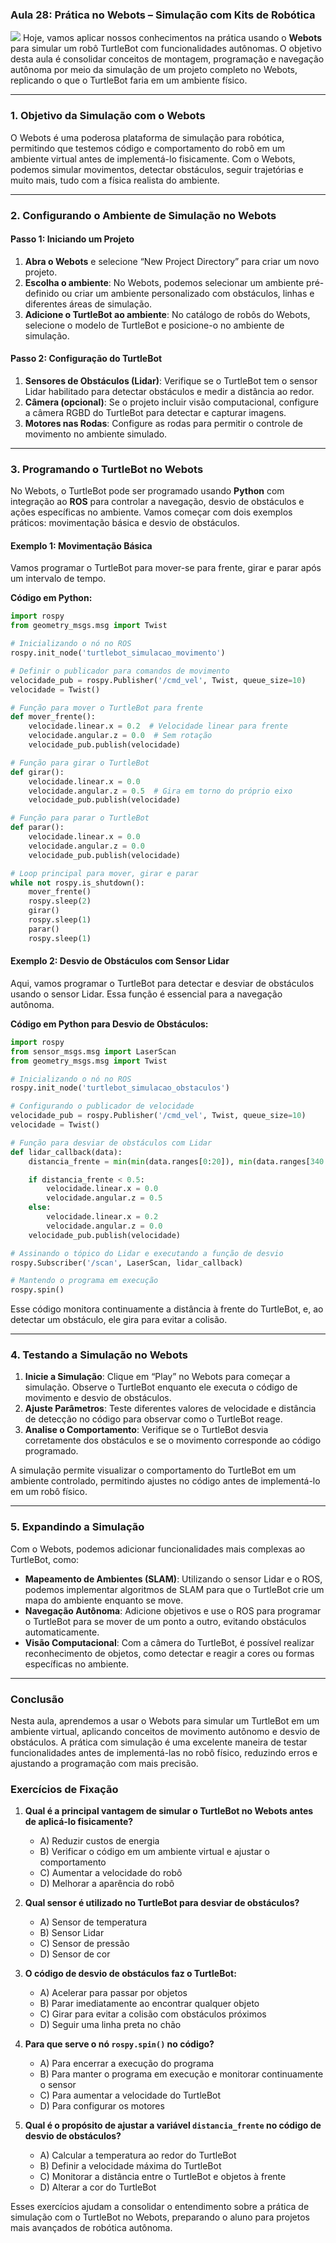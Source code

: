 ### Aula 28: Prática no Webots – Simulação com Kits de Robótica
![](./assets/28.jpeg)
Hoje, vamos aplicar nossos conhecimentos na prática usando o **Webots** para simular um robô TurtleBot com funcionalidades autônomas. O objetivo desta aula é consolidar conceitos de montagem, programação e navegação autônoma por meio da simulação de um projeto completo no Webots, replicando o que o TurtleBot faria em um ambiente físico.

---

### 1. Objetivo da Simulação com o Webots

O Webots é uma poderosa plataforma de simulação para robótica, permitindo que testemos código e comportamento do robô em um ambiente virtual antes de implementá-lo fisicamente. Com o Webots, podemos simular movimentos, detectar obstáculos, seguir trajetórias e muito mais, tudo com a física realista do ambiente.

---

### 2. Configurando o Ambiente de Simulação no Webots

#### Passo 1: Iniciando um Projeto

1. **Abra o Webots** e selecione “New Project Directory” para criar um novo projeto.
2. **Escolha o ambiente**: No Webots, podemos selecionar um ambiente pré-definido ou criar um ambiente personalizado com obstáculos, linhas e diferentes áreas de simulação.
3. **Adicione o TurtleBot ao ambiente**: No catálogo de robôs do Webots, selecione o modelo de TurtleBot e posicione-o no ambiente de simulação.

#### Passo 2: Configuração do TurtleBot

1. **Sensores de Obstáculos (Lidar)**: Verifique se o TurtleBot tem o sensor Lidar habilitado para detectar obstáculos e medir a distância ao redor.
2. **Câmera (opcional)**: Se o projeto incluir visão computacional, configure a câmera RGBD do TurtleBot para detectar e capturar imagens.
3. **Motores nas Rodas**: Configure as rodas para permitir o controle de movimento no ambiente simulado.

---

### 3. Programando o TurtleBot no Webots

No Webots, o TurtleBot pode ser programado usando **Python** com integração ao **ROS** para controlar a navegação, desvio de obstáculos e ações específicas no ambiente. Vamos começar com dois exemplos práticos: movimentação básica e desvio de obstáculos.

#### Exemplo 1: Movimentação Básica

Vamos programar o TurtleBot para mover-se para frente, girar e parar após um intervalo de tempo.

**Código em Python:**
```python
import rospy
from geometry_msgs.msg import Twist

# Inicializando o nó no ROS
rospy.init_node('turtlebot_simulacao_movimento')

# Definir o publicador para comandos de movimento
velocidade_pub = rospy.Publisher('/cmd_vel', Twist, queue_size=10)
velocidade = Twist()

# Função para mover o TurtleBot para frente
def mover_frente():
    velocidade.linear.x = 0.2  # Velocidade linear para frente
    velocidade.angular.z = 0.0  # Sem rotação
    velocidade_pub.publish(velocidade)

# Função para girar o TurtleBot
def girar():
    velocidade.linear.x = 0.0
    velocidade.angular.z = 0.5  # Gira em torno do próprio eixo
    velocidade_pub.publish(velocidade)

# Função para parar o TurtleBot
def parar():
    velocidade.linear.x = 0.0
    velocidade.angular.z = 0.0
    velocidade_pub.publish(velocidade)

# Loop principal para mover, girar e parar
while not rospy.is_shutdown():
    mover_frente()
    rospy.sleep(2)
    girar()
    rospy.sleep(1)
    parar()
    rospy.sleep(1)
```

#### Exemplo 2: Desvio de Obstáculos com Sensor Lidar

Aqui, vamos programar o TurtleBot para detectar e desviar de obstáculos usando o sensor Lidar. Essa função é essencial para a navegação autônoma.

**Código em Python para Desvio de Obstáculos:**
```python
import rospy
from sensor_msgs.msg import LaserScan
from geometry_msgs.msg import Twist

# Inicializando o nó no ROS
rospy.init_node('turtlebot_simulacao_obstaculos')

# Configurando o publicador de velocidade
velocidade_pub = rospy.Publisher('/cmd_vel', Twist, queue_size=10)
velocidade = Twist()

# Função para desviar de obstáculos com Lidar
def lidar_callback(data):
    distancia_frente = min(min(data.ranges[0:20]), min(data.ranges[340:360]))

    if distancia_frente < 0.5:
        velocidade.linear.x = 0.0
        velocidade.angular.z = 0.5
    else:
        velocidade.linear.x = 0.2
        velocidade.angular.z = 0.0
    velocidade_pub.publish(velocidade)

# Assinando o tópico do Lidar e executando a função de desvio
rospy.Subscriber('/scan', LaserScan, lidar_callback)

# Mantendo o programa em execução
rospy.spin()
```

Esse código monitora continuamente a distância à frente do TurtleBot, e, ao detectar um obstáculo, ele gira para evitar a colisão.

---

### 4. Testando a Simulação no Webots

1. **Inicie a Simulação**: Clique em “Play” no Webots para começar a simulação. Observe o TurtleBot enquanto ele executa o código de movimento e desvio de obstáculos.
2. **Ajuste Parâmetros**: Teste diferentes valores de velocidade e distância de detecção no código para observar como o TurtleBot reage.
3. **Analise o Comportamento**: Verifique se o TurtleBot desvia corretamente dos obstáculos e se o movimento corresponde ao código programado.

A simulação permite visualizar o comportamento do TurtleBot em um ambiente controlado, permitindo ajustes no código antes de implementá-lo em um robô físico.

---

### 5. Expandindo a Simulação

Com o Webots, podemos adicionar funcionalidades mais complexas ao TurtleBot, como:

- **Mapeamento de Ambientes (SLAM)**: Utilizando o sensor Lidar e o ROS, podemos implementar algoritmos de SLAM para que o TurtleBot crie um mapa do ambiente enquanto se move.
- **Navegação Autônoma**: Adicione objetivos e use o ROS para programar o TurtleBot para se mover de um ponto a outro, evitando obstáculos automaticamente.
- **Visão Computacional**: Com a câmera do TurtleBot, é possível realizar reconhecimento de objetos, como detectar e reagir a cores ou formas específicas no ambiente.

---

### Conclusão

Nesta aula, aprendemos a usar o Webots para simular um TurtleBot em um ambiente virtual, aplicando conceitos de movimento autônomo e desvio de obstáculos. A prática com simulação é uma excelente maneira de testar funcionalidades antes de implementá-las no robô físico, reduzindo erros e ajustando a programação com mais precisão.

### Exercícios de Fixação

1. **Qual é a principal vantagem de simular o TurtleBot no Webots antes de aplicá-lo fisicamente?**
   - A) Reduzir custos de energia
   - B) Verificar o código em um ambiente virtual e ajustar o comportamento
   - C) Aumentar a velocidade do robô
   - D) Melhorar a aparência do robô

2. **Qual sensor é utilizado no TurtleBot para desviar de obstáculos?**
   - A) Sensor de temperatura
   - B) Sensor Lidar
   - C) Sensor de pressão
   - D) Sensor de cor

3. **O código de desvio de obstáculos faz o TurtleBot:**
   - A) Acelerar para passar por objetos
   - B) Parar imediatamente ao encontrar qualquer objeto
   - C) Girar para evitar a colisão com obstáculos próximos
   - D) Seguir uma linha preta no chão

4. **Para que serve o nó `rospy.spin()` no código?**
   - A) Para encerrar a execução do programa
   - B) Para manter o programa em execução e monitorar continuamente o sensor
   - C) Para aumentar a velocidade do TurtleBot
   - D) Para configurar os motores

5. **Qual é o propósito de ajustar a variável `distancia_frente` no código de desvio de obstáculos?**
   - A) Calcular a temperatura ao redor do TurtleBot
   - B) Definir a velocidade máxima do TurtleBot
   - C) Monitorar a distância entre o TurtleBot e objetos à frente
   - D) Alterar a cor do TurtleBot

Esses exercícios ajudam a consolidar o entendimento sobre a prática de simulação com o TurtleBot no Webots, preparando o aluno para projetos mais avançados de robótica autônoma.